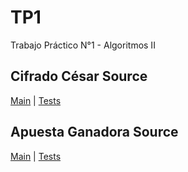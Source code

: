 TP1
===

Trabajo Práctico N°1 - Algoritmos II  
  
## Cifrado César Source

[Main](https://github.com/Grateds/TP1/tree/master/src/main/java/ceasarCracker) | [Tests](https://github.com/Grateds/TP1/tree/master/src/test/java/ceasarCracker)

## Apuesta Ganadora Source

[Main](https://github.com/Grateds/TP1/tree/master/src/main/java/winningBet) | [Tests](https://github.com/Grateds/TP1/tree/master/src/test/java/winningBet)
